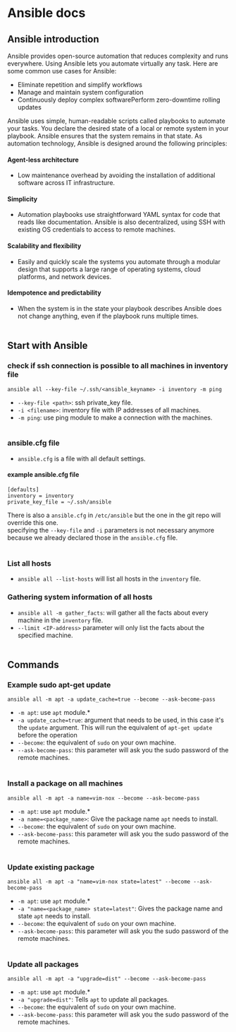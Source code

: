 # Ansible docs

## Ansible introduction

Ansible provides open-source automation that reduces complexity and runs everywhere. Using Ansible lets you automate virtually any task. Here are some common use cases for Ansible:
-   Eliminate repetition and simplify workflows
-   Manage and maintain system configuration
-   Continuously deploy complex softwarePerform zero-downtime rolling updates

Ansible uses simple, human-readable scripts called playbooks to automate your tasks. You declare the desired state of a local or remote system in your playbook. Ansible ensures that the system remains in that state.
As automation technology, Ansible is designed around the following principles:

#### Agent-less architecture
-    Low maintenance overhead by avoiding the installation of additional software across IT infrastructure.
#### Simplicity
-    Automation playbooks use straightforward YAML syntax for code that reads like documentation. Ansible is also decentralized, using SSH with existing OS credentials to access to remote machines.
#### Scalability and flexibility
-    Easily and quickly scale the systems you automate through a modular design that supports a large range of operating systems, cloud platforms, and network devices.
#### Idempotence and predictability
-    When the system is in the state your playbook describes Ansible does not change anything, even if the playbook runs multiple times.
<br /><br />

## Start with Ansible



### check if ssh connection is possible to all machines in inventory file
    ansible all --key-file ~/.ssh/<ansible_keyname> -i inventory -m ping

-   `--key-file <path>`: ssh private_key file.
-   `-i <filename>`: inventory file with IP addresses of all machines.
-   `-m ping`: use ping module to make a connection with the machines.
<br /><br />

### ansible.cfg file
-   `ansible.cfg` is a file with all default settings.
#### example ansible.cfg file
```
[defaults]
inventory = inventory
private_key_file = ~/.ssh/ansible
```

There is also a `ansible.cfg` in `/etc/ansible` but the one in the git repo will override this one.<br />
specifying the `--key-file` and `-i` parameters is not necessary anymore because we already declared those in the `ansible.cfg` file.
<br /><br />
### List all hosts
-   `ansible all --list-hosts` will list all hosts in the `inventory` file.

### Gathering system information of all hosts
-   `ansible all -m gather_facts`: will gather all the facts about every machine in the `inventory` file.
-   `--limit <IP-address>` parameter will only list the facts about the specified machine.
<br /><br />

## Commands
### Example sudo apt-get update
    ansible all -m apt -a update_cache=true --become --ask-become-pass
-   `-m apt`: use `apt` module.*
-   `-a update_cache=true`: argument that needs to be used, in this case it's the `update` argument. This will run the equivalent of `apt-get update` before the operation
-   `--become`: the equivalent of `sudo` on your own machine.
-   `--ask-become-pass`: this parameter will ask you the sudo password of the remote machines.
<br /><br />

### Install a package on all machines
    ansible all -m apt -a name=vim-nox --become --ask-become-pass
-   `-m apt`: use `apt` module.*
-   `-a name=<package_name>`: Give the package name `apt` needs to install. 
-   `--become`: the equivalent of `sudo` on your own machine.
-   `--ask-become-pass`: this parameter will ask you the sudo password of the remote machines.
<br /><br />

### Update existing package
    ansible all -m apt -a "name=vim-nox state=latest" --become --ask-become-pass
-   `-m apt`: use `apt` module.*
-   `-a "name=<package_name> state=latest"`: Gives the package name and state `apt` needs to install. 
-   `--become`: the equivalent of `sudo` on your own machine.
-   `--ask-become-pass`: this parameter will ask you the sudo password of the remote machines.
<br /><br />

### Update all packages
    ansible all -m apt -a "upgrade=dist" --become --ask-become-pass
-   `-m apt`: use `apt` module.*
-   `-a "upgrade=dist"`: Tells `apt` to update all packages.
-   `--become`: the equivalent of `sudo` on your own machine.
-   `--ask-become-pass`: this parameter will ask you the sudo password of the remote machines.

